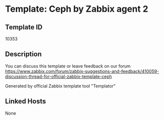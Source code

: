# Template: Ceph by Zabbix agent 2

## Template ID
10353

## Description
You can discuss this template or leave feedback on our forum https://www.zabbix.com/forum/zabbix-suggestions-and-feedback/410059-discussion-thread-for-official-zabbix-template-ceph

Generated by official Zabbix template tool "Templator"

## Linked Hosts
None

